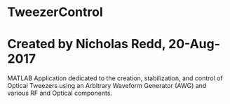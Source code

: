 # TweezerControl
# Created by Nicholas Redd, 20-Aug-2017
MATLAB Application dedicated to the creation, stabilization, and control of 
Optical Tweezers using an Arbitrary Waveform Generator (AWG) and various 
RF and Optical components.